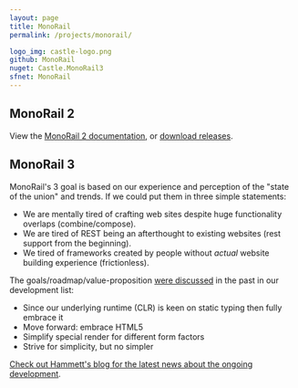```yaml
---
layout: page
title: MonoRail
permalink: /projects/monorail/

logo_img: castle-logo.png
github: MonoRail
nuget: Castle.MonoRail3
sfnet: MonoRail
---
```

## MonoRail 2
View the [MonoRail 2 documentation][mr2-docs], or [download releases][mr2-download].

## MonoRail 3
MonoRail's 3 goal is based on our experience and perception of the "state of the union" and trends. If we could put them in three simple statements:

* We are mentally tired of crafting web sites despite huge functionality overlaps (combine/compose).
* We are tired of REST being an afterthought to existing websites (rest support from the beginning).
* We tired of frameworks created by people without *actual* website building experience (frictionless).

The goals/roadmap/value-proposition [were discussed][mr3-goals] in the past in our development list:

* Since our underlying runtime (CLR) is keen on static typing then fully embrace it
* Move forward: embrace HTML5
* Simplify special render for different form factors
* Strive for simplicity, but no simpler

[Check out Hammett's blog for the latest news about the ongoing development][hammett-blog-mr3].

[mr2-docs]: http://docs.castleproject.org/MonoRail.MainPage.ashx
[mr2-download]: http://sourceforge.net/projects/castleproject/files/MonoRail/
[mr3-goals]: http://groups.google.com/group/castle-project-devel/browse_thread/thread/d8d3863f440c31eb/548bdfaaf8dd64a3?lnk=gst&amp;q=MR+proposition#548bdfaaf8dd64a3
[hammett-blog-mr3]: http://hammett.castleproject.org/index.php/category/castle/monorail/